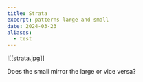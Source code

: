 ```yaml
---
title: Strata
excerpt: patterns large and small
date: 2024-03-23
aliases:
  - test
---
```

![[strata.jpg]]

Does the small mirror the large or vice versa?

